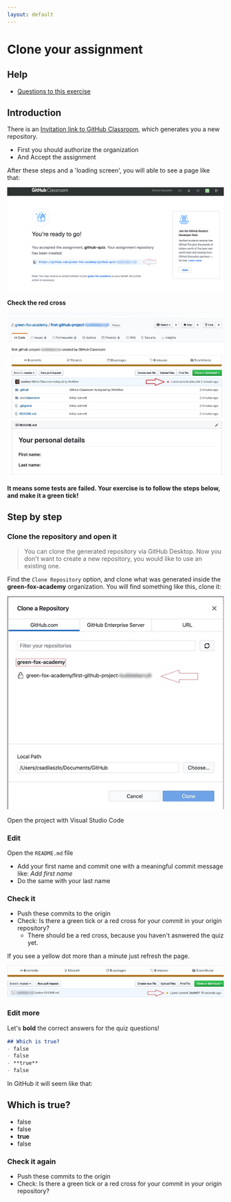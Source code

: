 ```yaml
---
layout: default
---
```

# Clone your assignment

## Help

- [Questions to this exercise](http://askbot.greenfox.academy/questions/tags:github-quiz/)

## Introduction

There is an [Invitation link to GitHub Classroom](https://classroom.github.com/a/1aIPRJVL), which generates you a new repository.

- First you should authorize the organization
- And Accept the assignment

After these steps and a 'loading screen', you will able to see a page like that:

![after invitation link](../assets/classroom/classroom-after-inv.png)

**Check the red cross**

![default repo](../assets/classroom/classroom-repo-default.png)

**It means some tests are failed. Your exercise is to follow the steps below, and make it a green tick!**

## Step by step

### Clone the repository and open it

> You can clone the generated repository via GitHub Desktop. Now you don't want to create a new repository, you would like to use an existing one.

Find the `Clone Repository` option, and clone what was generated inside the **green-fox-academy** organization.
You will find something like this, clone it:

![clone window](../assets/classroom/classroom-clone.png)

Open the project with Visual Studio Code

### Edit

Open the `README.md` file

- Add your first name and commit one with a meaningful commit message like: _Add first name_
- Do the same with your last name

### Check it

- Push these commits to the origin
- Check: Is there a green tick or a red cross for your commit in your origin repository?
  - There should be a red cross, because you haven't asnwered the quiz yet.
  
If you see a yellow dot more than a minute just refresh the page.

![yellow dot](../assets/classroom/classroom-yellowdot.png)

### Edit more 

Let's **bold** the correct answers for the quiz questions!

```markdown
## Which is true?
- false
- false
- **true**
- false
```

In GitHub it will seem like that:

## Which is true?

- false
- false
- **true**
- false

### Check it again

- Push these commits to the origin
- Check: Is there a green tick or a red cross for your commit in your origin repository?
